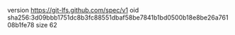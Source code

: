 version https://git-lfs.github.com/spec/v1
oid sha256:3d09bbb1751dc8b3fc88551dbaf58be7841b1bd0500b18e8be26a76108b1fe78
size 62
